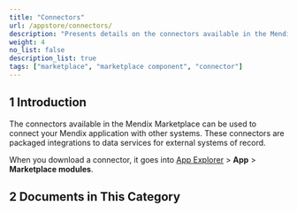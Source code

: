 ```yaml
---
title: "Connectors"
url: /appstore/connectors/
description: "Presents details on the connectors available in the Mendix Marketplace."
weight: 4
no_list: false
description_list: true
tags: ["marketplace", "marketplace component", "connector"]
---
```


## 1 Introduction

The connectors available in the Mendix Marketplace can be used to connect your Mendix application with other systems. These connectors are packaged integrations to data services for external systems of record.

When you download a connector, it goes into [App Explorer](/refguide/app-explorer/) > **App** > **Marketplace modules**.

## 2 Documents in This Category
